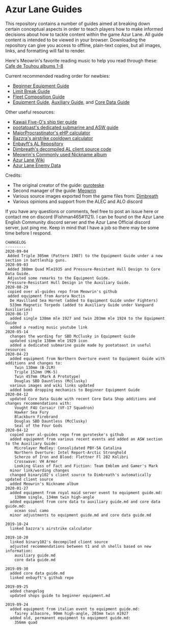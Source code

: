 # Azur Lane Guides

This repository contains a number of guides aimed at breaking down certain conceptual aspects in order to teach players how to make informed decisions about how to tackle content within the game Azur Lane. All guide content is intended to be viewed in your browser. Downloading the repository can give you access to offline, plain-text copies, but all images, links, and formatting will fail to render.

Here's Meowrin's favorite reading music to help you read through these: [Cafe de Touhou albums 1-8](https://youtu.be/Aq6I6LK01Q0)

Current recommended reading order for newbies:
 - [Beginner Equipment Guide](/Beginner%20Equipment.md)
 - [Limit Break Guide](/Limit%20Break%20Guide.md)
 - [Fleet Composition Guide](/Fleet%20Composition.md)
 - [Equipment Guide](Equipment%20Guide.md), [Auxiliary Guide](https://github.com/Fishman465/al-guides/blob/master/Auxiliary%20Guide.md), and [Core Data Guide](https://github.com/Fishman465/al-guides/blob/master/Core%20Data%20Guide.md)
 
Other useful resources:
 - [Kawaii Five-O's ship tier guide](https://github.com/YourWaifuIsShip/Azur-Lane-Guides)
 - [pootatoast's dedicated submarine and ASW guide](https://azurlane.koumakan.jp/User:Itsfyh/Submarines)
 - [MajorProcrastinator's eHP calculator](https://github.com/MajorProcrastinator/Auto-eHP-Calc)
 - [Bazzra's airstrike cooldown calculator](https://bazzra.github.io/)
 - [Enbayft's AL Repository](https://github.com/Enbayft/Random-AL-Stuff)
 - [Dimbreath's decompiled AL client source code](https://github.com/Dimbreath/AzurLaneScripts)
 - [Meowrin's Commonly used Nickname album](https://imgur.com/a/4wEvTQo)
 - [Azur Lane Wiki](https://azurlane.koumakan.jp/Azur_Lane_Wiki)
 - [Azur Lane Enemy Data](https://al-data.github.io/enemies)
 
Credits:
 - The original creator of the guide: [guroteske](https://github.com/guroteske/al-guides)
 - Second manager of the guide: [Meowrin](https://github.com/Meowrin/al-guides)
 - Various source images exported from the game files from: [Dimbreath](https://github.com/Dimbreath) 
 - Various opinions and support from the ALEC and ALO discord

If you have any questions or comments, feel free to post an issue here or contact me on discord (Fishman465#1121). I can be found on the Azur Lane English Community discord server and the Azur Lane Official discord server, just ping me. Keep in mind that I have a job so there may be some time before I respond.

```
CHANGELOG
---------
2020-09-04
 Added Triple 305mm (Pattern 1907) to the Equipment Guide under a new section in battleship guns.
2020-09-03
 Added 380mm Quad Mle1935 and Pressure-Resistant Hull Design to Core Data Guide.
 Adjusted some remarks to the Equipment Guide.
 Pressure-Resistant Hull Design in the Auxiliary Guide.
2020-08-29
 copied over al-guides repo from Meowrin's github
 added equipment from Aurora Noctis
  De Havilland Sea Hornet (added to Equipment Guide under Fighters)
  533mm Magnetic Torpedo (added to Auxiliary Guide under Vanguard Auxiliaries)
2020-06-17 
  added single 138mm mle 1927 and twin 203mm mle 1924 to the Equipment Guide
  added a reading music youtube link 
2020-05-14
  changes the wording for SBD McClusky in Equipment Guide
  updated single 138mm mle 1929 icon
  added a dedicated submarine guide made by pootatoast in useful resources
2020-04-23
  added equipment from Northern Overture event to Equipment Guide with additions and changes to:
    Twin 130mm (B-2LM)
    Triple 152mm (MK-5)
    Twin 457mm (Mark A Prototype)
    Douglas SBD Dauntless (McClusky)
  various images and wiki links updated
  added bomb dropping mechanics to Beginner Equipment Guide
2020-04-12
  updated Core Data Guide with recent Core Data Shop additions and changes recommendations with:
    Vought F4U Corsair (VF-17 Squadron)
    Hawker Sea Fury
    Blackburn Firebrand
    Douglas SBD Dauntless (McClusky)
    Seal of the Four Gods
2020-04-12
  copied over al-guides repo from guroteske's github
  added equipemnt from various recent events and added an ASW section to the Auxiliary Guide:
    Microlayer Medley: Consolidated PBY-5A Catalina
    Northern Overture: Intel Report-Arctic Stronghold
    Scherzo of Iron and Blood: Flettner Fl 282 Kolibri
    Crosswave: VH Armor
    Looking Glass of Fact and Fiction: Team Emblem and Gamer's Mark
  minor link/wording changes
  changed binary102's client source to Dimbreath's automatically updated client source
  added Meowrin's Nickname album
2020-01-27
  added equipment from royal maid server event to equipment guide.md:
    130mm single, 134mm twin high-angle
  added equipment from core data to auxiliary guide.md and core data guide.md:
    ocean soul camo
  minor adjustments to equipment guide.md and core data guide.md
    
2019-10-24
  linked bazzra's airstrike calculator

2019-10-20
  linked binary102's decompiled client source
  adjusted recommendations between t1 and sh shells based on new information:
    auxiliary guide.md
    core data guide.md
  
2019-09-30
  added core data guide.md
  linked enbayft's github repo

2019-09-25
  added changelog
  updated shops guide to beginner equipment.md
  
2019-09-24
  added equipment from italian event to equipment guide.md:
    fairey albacore, 90mm high-angle, 203mm twin m1927
  added old, permanent equipment to equipment guide.md:
    356mm quad
```
